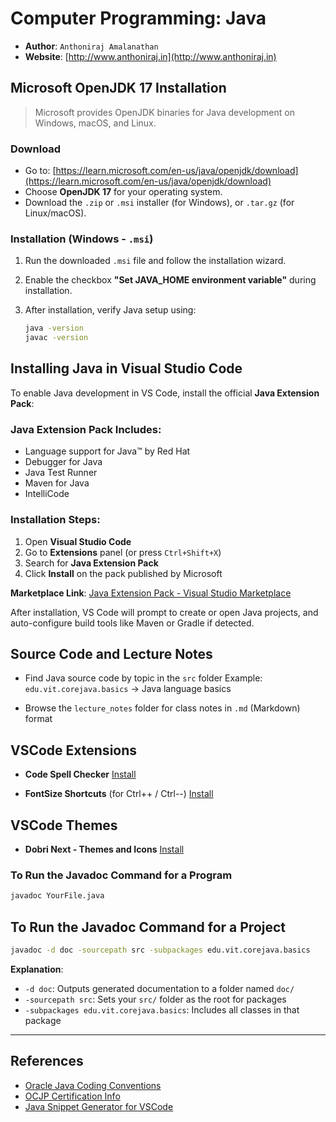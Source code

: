 # Computer Programming: Java

* **Author**: `Anthoniraj Amalanathan`
* **Website**: [http://www.anthoniraj.in](http://www.anthoniraj.in)

## Microsoft OpenJDK 17 Installation

> Microsoft provides OpenJDK binaries for Java development on Windows, macOS, and Linux.

### Download

* Go to: [https://learn.microsoft.com/en-us/java/openjdk/download](https://learn.microsoft.com/en-us/java/openjdk/download)
* Choose **OpenJDK 17** for your operating system.
* Download the `.zip` or `.msi` installer (for Windows), or `.tar.gz` (for Linux/macOS).

### Installation (Windows - `.msi`)

1. Run the downloaded `.msi` file and follow the installation wizard.
2. Enable the checkbox **"Set JAVA\_HOME environment variable"** during installation.
3. After installation, verify Java setup using:

   ```bash
   java -version
   javac -version
   ```

## Installing Java in Visual Studio Code

To enable Java development in VS Code, install the official **Java Extension Pack**:

### Java Extension Pack Includes:

* Language support for Java™ by Red Hat
* Debugger for Java
* Java Test Runner
* Maven for Java
* IntelliCode

### Installation Steps:

1. Open **Visual Studio Code**
2. Go to **Extensions** panel (or press `Ctrl+Shift+X`)
3. Search for **Java Extension Pack**
4. Click **Install** on the pack published by Microsoft

**Marketplace Link**:
[Java Extension Pack - Visual Studio Marketplace](https://marketplace.visualstudio.com/items?itemName=vscjava.vscode-java-pack)

After installation, VS Code will prompt to create or open Java projects, and auto-configure build tools like Maven or Gradle if detected.

## Source Code and Lecture Notes

* Find Java source code by topic in the `src` folder
  Example: `edu.vit.corejava.basics` → Java language basics

* Browse the `lecture_notes` folder for class notes in `.md` (Markdown) format

## VSCode Extensions

* **Code Spell Checker**
  [Install](https://marketplace.visualstudio.com/items?itemName=streetsidesoftware.code-spell-checker)

* **FontSize Shortcuts** (for Ctrl++ / Ctrl--)
  [Install](https://marketplace.visualstudio.com/items?itemName=fosshaas.fontsize-shortcuts)


## VSCode Themes

* **Dobri Next - Themes and Icons**
  [Install](https://marketplace.visualstudio.com/items?itemName=sldobri.bunker)

### To Run the Javadoc Command for a Program
```bash
javadoc YourFile.java
```

## To Run the Javadoc Command for a Project

```bash
javadoc -d doc -sourcepath src -subpackages edu.vit.corejava.basics
```

**Explanation**:

* `-d doc`: Outputs generated documentation to a folder named `doc/`
* `-sourcepath src`: Sets your `src/` folder as the root for packages
* `-subpackages edu.vit.corejava.basics`: Includes all classes in that package

---

## References

* [Oracle Java Coding Conventions](https://www.oracle.com/java/technologies/javase/codeconventions-introduction.html)
* [OCJP Certification Info](https://blogs.oracle.com/javamagazine/post/java-certification-exam-1z0-829)
* [Java Snippet Generator for VSCode](https://snippet-generator.app/)

